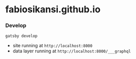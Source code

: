 # fabiosikansi.github.io

### Develop

```
gatsby develop
```

- site running at `http://localhost:8000`
- data layer running at `http://localhost:8000/___graphql`
